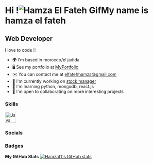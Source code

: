 
<h1>Hi !<img src="https://user-images.githubusercontent.com/18350557/176309783-0785949b-9127-417c-8b55-ab5a4333674e.gif" alt="Hamza El Fateh Gif">My name is hamza el fateh</h1>

<h2>Web Developer</h2>

<p>I love to code !!</p>

<ul>
    <li>🌍  I'm based in morocco/el jadida</li>
    <li>🖥️  See my portfolio at <a href="http://------------">MyPortfolio</a></li>
    <li>✉️  You can contact me at <a href="mailto:elfatehhamza@gmail.com">elfatehhamza@gmail.com</a></li>
    <li>🚀  I'm currently working on <a href="http://------------">stock manager</a></li>
    <li>🧠  I'm learning python, mongodb, react.js</li>
    <li>🤝  I'm open to collaborating on more interesting projects</li>
</ul>

<h3>Skills</h3>

<p align="left">
    <a href="https://www.oracle.com/java/" target="_blank" rel="noreferrer"><img src="https://raw.githubusercontent.com/danielcranney/readme-generator/main/public/icons/skills/java-colored.svg" width="36" height="36" alt="Java" /></a>
    <!-- Add other skills icons here -->
</p>

<h3>Socials</h3>

<p align="left">
    <a href="https://www.facebook.com/hamza.fa.568/" target="_blank" rel="noreferrer">
        <!-- Add Facebook icon here -->
    </a>
    <!-- Add other social media icons here -->
</p>

<h3>Badges</h3>

<b>My GitHub Stats</b>
<a href="http://www.github.com/Hamzaf1">
    <img src="https://github-readme-stats.vercel.app/api?username=Hamzaf1&show_icons=true&hide=&count_private=true&title_color=0891b2&text_color=ffffff&icon_color=0891b2&bg_color=1c1917&hide_border=true&show_icons=true" alt="Hamzaf1's GitHub stats" />
</a>
<!-- Add other GitHub stats and graphs here -->
